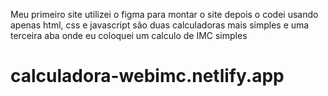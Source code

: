 Meu primeiro site utilizei o figma para montar o site depois o codei usando apenas html, css e javascript são duas calculadoras mais simples e uma terceira aba onde eu coloquei um calculo de IMC simples


<h1><a>calculadora-webimc.netlify.app</a></h1>
